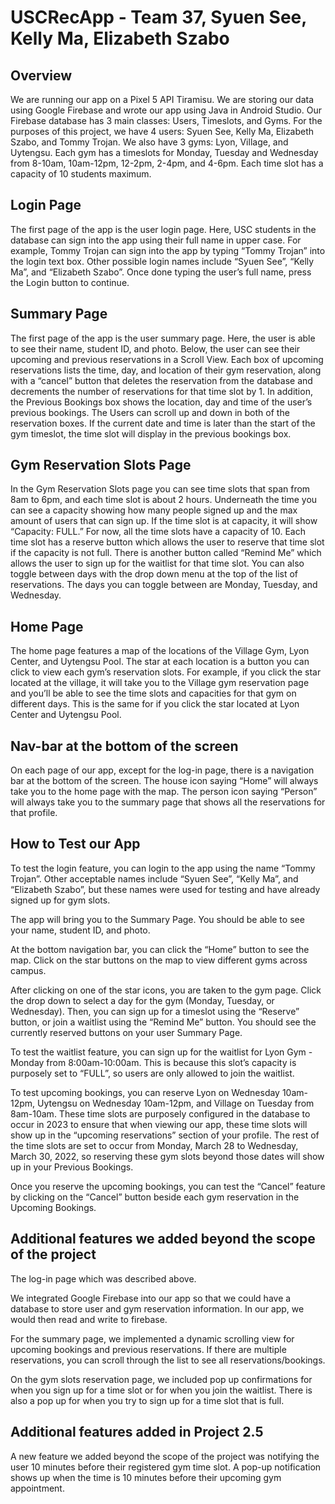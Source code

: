 # USCRecApp - Team 37, Syuen See, Kelly Ma, Elizabeth Szabo

## Overview
We are running our app on a Pixel 5 API Tiramisu. We are storing our data using Google Firebase and wrote our app using Java in Android Studio. Our Firebase database has 3 main classes: Users, Timeslots, and Gyms. For the purposes of this project, we have 4 users: Syuen See, Kelly Ma, Elizabeth Szabo, and Tommy Trojan. We also have 3 gyms: Lyon, Village, and Uytengsu. Each gym has a timeslots for Monday, Tuesday and Wednesday from 8-10am, 10am-12pm, 12-2pm, 2-4pm, and 4-6pm. Each time slot has a capacity of 10 students maximum. 

## Login Page
The first page of the app is the user login page. Here, USC students in the database can sign into the app using their full name in upper case. For example, Tommy Trojan can sign into the app by typing “Tommy Trojan” into the login text box. Other possible login names include “Syuen See”, “Kelly Ma”, and “Elizabeth Szabo”. Once done typing the user’s full name, press the Login button to continue.

## Summary Page
The first page of the app is the user summary page. Here, the user is able to see their name, student ID, and photo. Below, the user can see their upcoming and previous reservations in a Scroll View. Each box of upcoming reservations lists the time, day, and location of their gym reservation, along with a “cancel” button that deletes the reservation from the database and decrements the number of reservations for that time slot by 1. In addition, the Previous Bookings box shows the location, day and time of the user’s previous bookings. The Users can scroll up and down in both of the reservation boxes. If the current date and time is later than the start of the gym timeslot, the time slot will display in the previous bookings box.

## Gym Reservation Slots Page
In the Gym Reservation Slots page you can see time slots that span from 8am to 6pm, and each time slot is about 2 hours. Underneath the time you can see a capacity showing how many people signed up and the max amount of users that can sign up. If the time slot is at capacity, it will show “Capacity: FULL.” For now, all the time slots have a capacity of 10. Each time slot has a reserve button which allows the user to reserve that time slot if the capacity is not full. There is another button called “Remind Me” which allows the user to sign up for the waitlist for that time slot. You can also toggle between days with the drop down menu at the top of the list of reservations. The days you can toggle between are Monday, Tuesday, and Wednesday. 

## Home Page
The home page features a map of the locations of the Village Gym, Lyon Center, and Uytengsu Pool. The star at each location is a button you can click to view each gym’s reservation slots. For example, if you click the star located at the village, it will take you to the Village gym reservation page and you’ll be able to see the time slots and capacities for that gym on different days. This is the same for if you click the star located at Lyon Center and Uytengsu Pool.

## Nav-bar at the bottom of the screen
On each page of our app, except for the log-in page, there is a navigation bar at the bottom of the screen. The house icon saying “Home” will always take you to the home page with the map. The person icon saying “Person” will always take you to the summary page that shows all the reservations for that profile.

## How to Test our App
To test the login feature, you can login to the app using the name “Tommy Trojan”. Other acceptable names include “Syuen See”, “Kelly Ma”, and “Elizabeth Szabo”, but these names were used for testing and have already signed up for gym slots. 

The app will bring you to the Summary Page. You should be able to see your name, student ID, and photo. 

At the bottom navigation bar, you can click the “Home” button to see the map. Click on the star buttons on the map to view different gyms across campus. 

After clicking on one of the star icons, you are taken to the gym page. Click the drop down to select a day for the gym (Monday, Tuesday, or Wednesday). Then, you can sign up for a timeslot using the “Reserve” button, or join a waitlist using the “Remind Me” button. You should see the currently reserved buttons on your user Summary Page.

To test the waitlist feature, you can sign up for the waitlist for Lyon Gym - Monday from 8:00am-10:00am. This is because this slot’s capacity is purposely set to “FULL”, so users are only allowed to join the waitlist. 

To test upcoming bookings, you can reserve Lyon on Wednesday 10am-12pm, Uytengsu on Wednesday 10am-12pm, and Village on Tuesday from 8am-10am. These time slots are purposely configured in the database to occur in 2023 to ensure that when viewing our app, these time slots will show up in the “upcoming reservations” section of your profile. The rest of the time slots are set to occur from Monday, March 28 to Wednesday, March 30, 2022, so reserving these gym slots beyond those dates will show up in your Previous Bookings.

Once you reserve the upcoming bookings, you can test the “Cancel” feature by clicking on the “Cancel” button beside each gym reservation in the Upcoming Bookings.

## Additional features we added beyond the scope of the project
The log-in page which was described above.

We integrated Google Firebase into our app so that we could have a database to store user and gym reservation information. In our app, we would then read and write to firebase.

For the summary page, we implemented a dynamic scrolling view for upcoming bookings and previous reservations. If there are multiple reservations, you can scroll through the list to see all reservations/bookings.

On the gym slots reservation page, we included pop up confirmations for when you sign up for a time slot or for when you join the waitlist. There is also a pop up for when you try to sign up for a time slot that is full.

## Additional features added in Project 2.5
A new feature we added beyond the scope of the project was notifying the user 10 minutes before their registered gym time slot. A pop-up notification shows up when the time is 10 minutes before their upcoming gym appointment.
